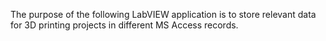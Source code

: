 
The purpose of the following LabVIEW application is to store relevant data for 3D printing projects in different MS Access records.
